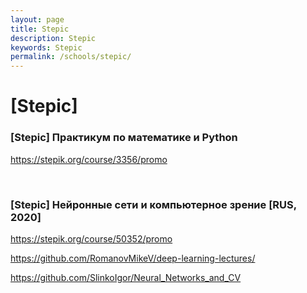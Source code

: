 ```yaml
---
layout: page
title: Stepic
description: Stepic
keywords: Stepic
permalink: /schools/stepic/
---
```


# [Stepic]

### [Stepic] Практикум по математике и Python

https://stepik.org/course/3356/promo

<br/>

### [Stepic] Нейронные сети и компьютерное зрение [RUS, 2020]

https://stepik.org/course/50352/promo

https://github.com/RomanovMikeV/deep-learning-lectures/

https://github.com/SlinkoIgor/Neural_Networks_and_CV

